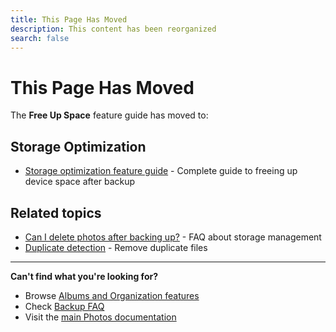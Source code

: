 ```yaml
---
title: This Page Has Moved
description: This content has been reorganized
search: false
---
```


# This Page Has Moved

The **Free Up Space** feature guide has moved to:

## Storage Optimization

- [Storage optimization feature guide](/photos/features/albums-and-organization/storage-optimization) - Complete guide to freeing up device space after backup

## Related topics

- [Can I delete photos after backing up?](/photos/faq/backup-and-sync#free-up-space-after-backup) - FAQ about storage management
- [Duplicate detection](/photos/features/backup-and-sync/duplicate-detection) - Remove duplicate files

---

**Can't find what you're looking for?**

- Browse [Albums and Organization features](/photos/features/albums-and-organization/albums)
- Check [Backup FAQ](/photos/faq/backup-and-sync)
- Visit the [main Photos documentation](/photos/)
